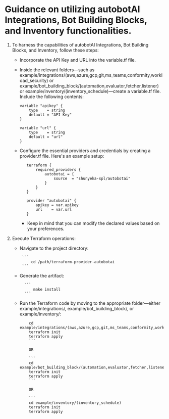 # Guidance on utilizing autobotAI Integrations, Bot Building Blocks, and Inventory functionalities.

1. To harness the capabilities of autobotAI Integrations, Bot Building Blocks, and Inventory, follow these steps:

    - Incorporate the API Key and URL into the variable.tf file.
    - Inside the relevant folders—such as example/integrations/(aws,azure,gcp,git,ms_teams,conformity,workload_security) or example/bot_building_block/(automation,evaluator,fetcher,listener) or example/inventory/(inventory_schedule)—create a variable.tf file. Include the following contents:

        ```hcl
        variable "apikey" {
            type    = string
            default = "API Key"
        }

        variable "url" {
            type    = string
            default = "url"
        }
        ```
    - Configure the essential providers and credentials by creating a provider.tf file. Here's an example setup:

         ```hcl
            terraform {
                required_providers {
                    autobotai = {
                        source  = "shunyeka-spl/autobotai"
                    }
                }
            }

            provider "autobotai" {
                apikey = var.apikey
                url    = var.url
            }
        ```
        - Keep in mind that you can modify the declared values based on your preferences.

2. Execute Terraform operations:
    -  Navigate to the project directory:

            ```
                cd /path/terraform-provider-autobotai
            ```
    - Generate the artifact:

            ```
                make install
            ```
    - Run the Terraform code by moving to the appropriate folder—either example/integrations/, example/bot_building_block/, or example/inventory/:

        ```
            cd example/integrations/(aws,azure,gcp,git,ms_teams,conformity,workload_security)
            terraform init
            terraform apply
            ```

            OR

            ```
            cd example/bot_building_block/(automation,evaluator,fetcher,listener)
            terraform init
            terraform apply
            ```

            OR

            ```
            cd example/inventory/(inventory_schedule)
            terraform init
            terraform apply

         ```





